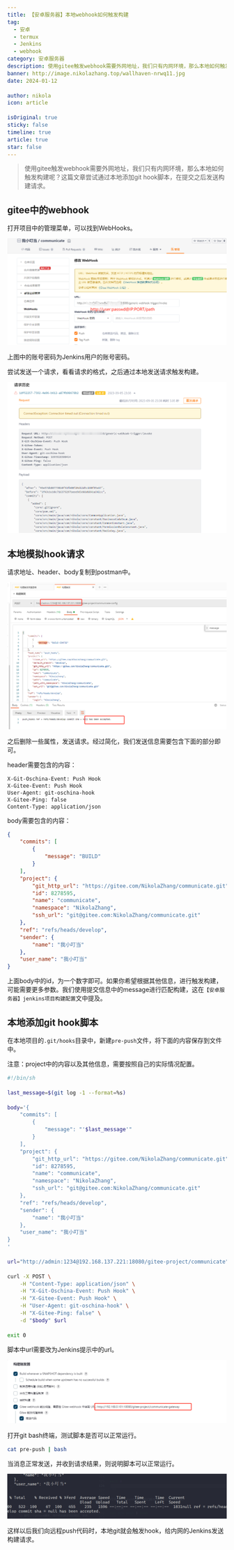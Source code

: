 ```yaml
---
title: 【安卓服务器】本地webhook如何触发构建
tag:
  - 安卓
  - termux
  - Jenkins
  - webhook
category: 安卓服务器
description: 使用gitee触发webhook需要外网地址，我们只有内网环境，那么本地如何触发构建呢？
banner: http://image.nikolazhang.top/wallhaven-nrwq11.jpg
date: 2024-01-12

author: nikola
icon: article

isOriginal: true
sticky: false
timeline: true
article: true
star: false
---
```


> 使用gitee触发webhook需要外网地址，我们只有内网环境，那么本地如何触发构建呢？这篇文章尝试通过本地添加git hook脚本，在提交之后发送构建请求。

## gitee中的webhook

打开项目中的管理菜单，可以找到WebHooks。

![Alt text](images/image-2.png)

上图中的账号密码为Jenkins用户的账号密码。

尝试发送一个请求，看看请求的格式，之后通过本地发送请求触发构建。

![Alt text](images/image-3.png)

## 本地模拟hook请求

请求地址、header、body复制到postman中。

![Alt text](images/image-4.png)

之后删除一些属性，发送请求。经过简化，我们发送信息需要包含下面的部分即可。

header需要包含的内容：

```shell
X-Git-Oschina-Event: Push Hook
X-Gitee-Event: Push Hook
User-Agent: git-oschina-hook
X-Gitee-Ping: false
Content-Type: application/json
```

body需要包含的内容：

```json
{
    "commits": [
        {
            "message": "BUILD"
        }
    ],
    "project": {
        "git_http_url": "https://gitee.com/NikolaZhang/communicate.git",
        "id": 8278595,
        "name": "communicate",
        "namespace": "NikolaZhang",
        "ssh_url": "git@gitee.com:NikolaZhang/communicate.git"
    },
    "ref": "refs/heads/develop",
    "sender": {
        "name": "我小叮当"
    },
    "user_name": "我小叮当"
}

```

上面body中的id，为一个数字即可。如果你希望根据其他信息，进行触发构建，可能需要更多参数。我们使用提交信息中的message进行匹配构建，这在`【安卓服务器】jenkins项目构建配置`文中提及。

## 本地添加git hook脚本

在本地项目的`.git/hooks`目录中，新建`pre-push`文件，将下面的内容保存到文件中。

注意：project中的内容以及其他信息，需要按照自己的实际情况配置。

```bash
#!/bin/sh

last_message=$(git log -1 --format=%s) 

body='{
    "commits": [
        {
            "message": "'$last_message'"
        }
    ],
    "project": {
        "git_http_url": "https://gitee.com/NikolaZhang/communicate.git",
        "id": 8278595,
        "name": "communicate",
        "namespace": "NikolaZhang",
        "ssh_url": "git@gitee.com:NikolaZhang/communicate.git"
    },
    "ref": "refs/heads/develop",
    "sender": {
        "name": "我小叮当"
    },
    "user_name": "我小叮当"
}
'

url="http://admin:1234@192.168.137.221:18080/gitee-project/communicate"

curl -X POST \
    -H "Content-Type: application/json" \
    -H "X-Git-Oschina-Event: Push Hook" \
    -H "X-Gitee-Event: Push Hook" \
    -H "User-Agent: git-oschina-hook" \
    -H "X-Gitee-Ping: false" \
    -d "$body" $url

exit 0

```

脚本中url需要改为Jenkins提示中的url。

![Alt text](images/image-11.png)

打开git bash终端，测试脚本是否可以正常运行。

```bash
cat pre-push | bash
```

当消息正常发送，并收到请求结果，则说明脚本可以正常运行。

![Alt text](images/image-10.png)

这样以后我们向远程push代码时，本地git就会触发hook，给内网的Jenkins发送构建请求。
